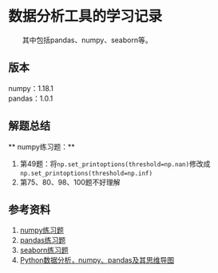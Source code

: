 # 数据分析工具的学习记录
&emsp;&emsp;其中包括pandas、numpy、seaborn等。  

## 版本
numpy：1.18.1  
pandas：1.0.1

## 解题总结
** numpy练习题：**    
1. 第49题：将`np.set_printoptions(threshold=np.nan)`修改成`np.set_printoptions(threshold=np.inf)`
2. 第75、80、98、100题不好理解

## 参考资料
1. [numpy练习题](https://github.com/rougier/numpy-100)
2. [pandas练习题](https://github.com/guipsamora/pandas_exercises)
3. [seaborn练习题](https://github.com/mwaskom/seaborn)
4. [Python数据分析，numpy、pandas及其思维导图](https://www.jianshu.com/p/9a9742693b0e)